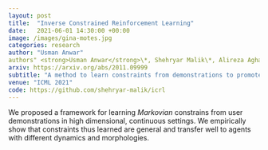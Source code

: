 ```yaml
---
layout: post
title:  "Inverse Constrained Reinforcement Learning"
date:   2021-06-01 14:30:00 +00:00
image: /images/gina-motes.jpg
categories: research
author: "Usman Anwar"
authors" <strong>Usman Anwar</strong>\*, Shehryar Malik\*, Alireza Aghasi, Ali Ahmed
arxiv: https://arxiv.org/abs/2011.09999
subtitle: "A method to learn constraints from demonstrations to promote safety of embodied agents."
venue: "ICML 2021"
code: https://github.com/shehryar-malik/icrl
---
```


We proposed a framework for learning *Markovian* constrains from user demonstrations in high dimensional, continuous settings. We empirically show that constraints thus learned are general and transfer well to agents with different dynamics and morphologies. 
